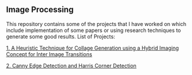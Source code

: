 Image Processing
----------------
This repository contains some of the projects that I have worked on which include implementation of some papers or using research techniques to generate some good results.
List of Projects:

[1. A Heuristic Technique for Collage Generation using a Hybrid Imaging Concept for Inter Image Transitions](https://github.com/lovemehta/Image-Processing/tree/master/Collage%20Formation%20Using%20Hybrid%20Image%20Concept)

[2. Canny Edge Detection and Harris Corner Detection](https://github.com/lovemehta/Image-Processing/tree/master/Canny%20Edge%20Detection%20and%20Harris%20Corner%20Detection)
